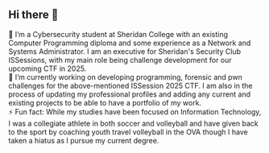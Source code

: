 ## Hi there 👋

<!--
**OtterTeamSix/OtterTeamSix** is a ✨ _special_ ✨ repository because its `README.md` (this file) appears on your GitHub profile.

Here are some ideas to get you started:

- 🔭 I’m currently working on ...
- 🌱 I’m currently learning ...
- 👯 I’m looking to collaborate on ...
- 🤔 I’m looking for help with ...
- 💬 Ask me about ...
- 📫 How to reach me: ...
- 😄 Pronouns: ...
- ⚡ Fun fact: ...
-->
🌱 I’m a Cybersecurity student at Sheridan College with an existing Computer Programming diploma and some experience as a Network and Systems Administrator. I am an executive for Sheridan's Security Club ISSessions, with my main role being challenge development for our upcoming CTF in 2025.<br>
🔭 I’m currently working on developing programming, forensic and pwn challenges for the above-mentioned ISSession 2025 CTF. I am also in the process of updating my professional profiles and adding any current and existing projects to be able to have a portfolio of my work.<br>
⚡ Fun fact: While my studies have been focused on Information Technology, I was a collegiate athlete in both soccer and volleyball and have given back to the sport by coaching youth travel volleyball in the OVA though I have taken a hiatus as I pursue my current degree.<br>
